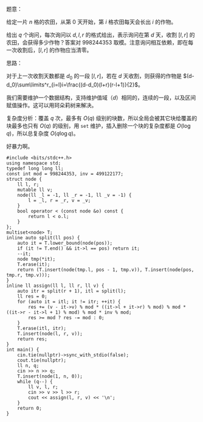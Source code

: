 题意：

给定一片 $n$ 格的农田，从第 $0$ 天开始，第 $i$ 格农田每天会长出 $i$ 的作物。

给出 $q$ 个询问，每次询问以 $d,l,r$ 的格式给出，表示询问在第 $d$ 天，收割 $[l,r]$ 的农田，会获得多少作物？答案对 $998244353$ 取模。注意询问相互依赖，即在每一次收割后，$[l,r]$ 的作物应当清零。

思路：

对于上一次收割天数都是 $d_0$ 的一段 $[l,r]$，若在 $d$ 天收割，则获得的作物是 $(d-d_0)\sum\limits^r_{i=l}i=\frac{(d-d_0)(l+r)(r-l+1)}{2}$。

我们需要维护一个数据结构，支持维护值域（$d$）相同的，连续的一段，以及区间赋值操作。这可以用珂朵莉树来解决。

复杂度分析：覆盖 $q$ 次，最多有 $O(q)$ 级别的块数，所以全局会被其它块给覆盖的块最多也只有 $O(q)$ 的级别，用 `set` 维护，插入删除一个块的复杂度都是 $O(\log q)$，所以总复杂度 $O(q\log q)$。

好暴力啊。

```
#include <bits/stdc++.h>
using namespace std;
typedef long long ll;
const int mod = 998244353, inv = 499122177;
struct node {
	ll l, r;
	mutable ll v;
	node(ll _l = -1, ll _r = -1, ll _v = -1) {
		l = _l, r = _r, v = _v;
	}
	bool operator < (const node &o) const {
		return l < o.l;
	}
};
multiset<node> T;
inline auto split(ll pos) {
	auto it = T.lower_bound(node(pos));
	if (it != T.end() && it->l == pos) return it;
	--it;
	node tmp(*it);
	T.erase(it);
	return (T.insert(node(tmp.l, pos - 1, tmp.v)), T.insert(node(pos, tmp.r, tmp.v)));
}
inline ll assign(ll l, ll r, ll v) {
	auto itr = split(r + 1), itl = split(l);
	ll res = 0;
	for (auto it = itl; it != itr; ++it) {
		res += (v - it->v) % mod * ((it->l + it->r) % mod) % mod * ((it->r - it->l + 1) % mod) % mod * inv % mod;
		res >= mod ? res -= mod : 0;
	}
	T.erase(itl, itr);
	T.insert(node(l, r, v));
	return res;
}
int main() {
	cin.tie(nullptr)->sync_with_stdio(false);
	cout.tie(nullptr);
	ll n, q;
	cin >> n >> q;
	T.insert(node(1, n, 0));
	while (q--) {
		ll v, l, r;
		cin >> v >> l >> r;
		cout << assign(l, r, v) << '\n';
	}
	return 0;
}

```